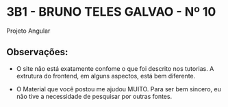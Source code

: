 # 3B1 - BRUNO TELES GALVAO - Nº 10
Projeto Angular


<p></p>
<p></p>
<p></p>

## Observações:

- O site não está exatamente confome o que foi descrito nos tutorias. A extrutura do frontend, em alguns aspectos, está bem diferente.

- O Material que você postou me ajudou MUITO. Para ser bem sincero, eu não tive a necessidade de pesquisar por outras fontes.  
